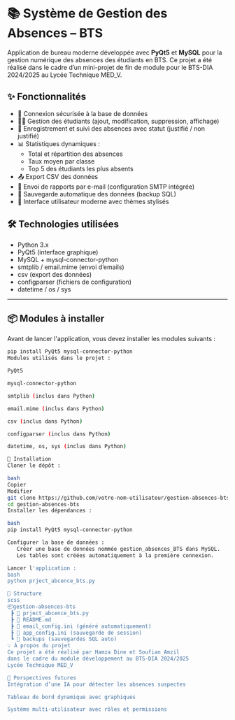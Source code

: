 # 📚 Système de Gestion des Absences – BTS

Application de bureau moderne développée avec **PyQt5** et **MySQL** pour la gestion numérique des absences des étudiants en BTS. Ce projet a été réalisé dans le cadre d’un mini-projet de fin de module pour le BTS-DIA 2024/2025 au Lycée Technique MED_V.

## ✨ Fonctionnalités

- 🔐 Connexion sécurisée à la base de données
- 👨‍🎓 Gestion des étudiants (ajout, modification, suppression, affichage)
- 📆 Enregistrement et suivi des absences avec statut (justifié / non justifié)
- 📊 Statistiques dynamiques :
  - Total et répartition des absences
  - Taux moyen par classe
  - Top 5 des étudiants les plus absents
- 📤 Export CSV des données
- 📧 Envoi de rapports par e-mail (configuration SMTP intégrée)
- 🧠 Sauvegarde automatique des données (backup SQL)
- 🎨 Interface utilisateur moderne avec thèmes stylisés

## 🛠️ Technologies utilisées

- Python 3.x
- PyQt5 (interface graphique)
- MySQL + mysql-connector-python
- smtplib / email.mime (envoi d’emails)
- csv (export des données)
- configparser (fichiers de configuration)
- datetime / os / sys

---

## 📦 Modules à installer

Avant de lancer l'application, vous devez installer les modules suivants :

```bash
pip install PyQt5 mysql-connector-python
Modules utilisés dans le projet :

PyQt5

mysql-connector-python

smtplib (inclus dans Python)

email.mime (inclus dans Python)

csv (inclus dans Python)

configparser (inclus dans Python)

datetime, os, sys (inclus dans Python)

🔧 Installation
Cloner le dépôt :

bash
Copier
Modifier
git clone https://github.com/votre-nom-utilisateur/gestion-absences-bts.git
cd gestion-absences-bts
Installer les dépendances :

bash
pip install PyQt5 mysql-connector-python

Configurer la base de données :
   Créer une base de données nommée gestion_absences_BTS dans MySQL.
   Les tables sont créées automatiquement à la première connexion.

Lancer l'application :
bash
python prject_abcence_bts.py

📁 Structure
scss
📦gestion-absences-bts
 ┣ 📄 prject_abcence_bts.py
 ┣ 📄 README.md
 ┣ 📄 email_config.ini (généré automatiquement)
 ┣ 📄 app_config.ini (sauvegarde de session)
 ┗ 📁 backups (sauvegardes SQL auto)
💡 À propos du projet
Ce projet a été réalisé par Hamza Dine et Soufian Amzil
dans le cadre du module développement au BTS-DIA 2024/2025
Lycée Technique MED_V

🚀 Perspectives futures
Intégration d’une IA pour détecter les absences suspectes

Tableau de bord dynamique avec graphiques

Système multi-utilisateur avec rôles et permissions

